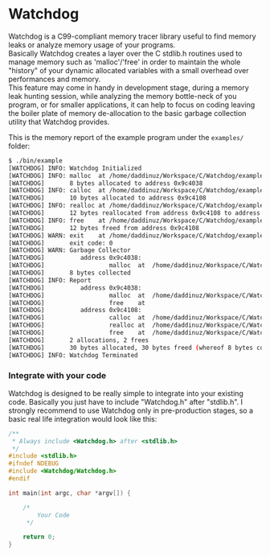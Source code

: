 Watchdog
=========

Watchdog is a C99-compliant memory tracer library useful to find memory leaks or analyze memory usage of your programs.  
Basically Watchdog creates a layer over the C stdlib.h routines used to manage memory such as 'malloc'/'free' in order 
to maintain the whole "history" of your dynamic allocated variables with a small overhead over performances and memory.  
This feature may come in handy in development stage, during a memory leak hunting session, while analyzing the memory 
bottle-neck of you program, or for smaller applications, it can help to focus on coding leaving the boiler plate of 
memory de-allocation to the basic garbage collection utility that Watchdog provides. 

This is the memory report of the example program under the `examples/` folder:
  
```bash
$ ./bin/example
[WATCHDOG] INFO: Watchdog Initialized
[WATCHDOG] INFO: malloc  at /home/daddinuz/Workspace/C/Watchdog/examples/example.c:0020
[WATCHDOG]       8 bytes allocated to address 0x9c4038
[WATCHDOG] INFO: calloc  at /home/daddinuz/Workspace/C/Watchdog/examples/example.c:0023
[WATCHDOG]       10 bytes allocated to address 0x9c4108
[WATCHDOG] INFO: realloc at /home/daddinuz/Workspace/C/Watchdog/examples/example.c:0024
[WATCHDOG]       12 bytes reallocated from address 0x9c4108 to address 0x9c4108
[WATCHDOG] INFO: free    at /home/daddinuz/Workspace/C/Watchdog/examples/example.c:0025
[WATCHDOG]       12 bytes freed from address 0x9c4108
[WATCHDOG] WARN: exit    at /home/daddinuz/Workspace/C/Watchdog/examples/example.c:0028
[WATCHDOG]       exit code: 0
[WATCHDOG] WARN: Garbage Collector
[WATCHDOG]          address 0x9c4038:
[WATCHDOG]                  malloc  at  /home/daddinuz/Workspace/C/Watchdog/examples/example.c:0020 |  8 bytes still allocated
[WATCHDOG]       8 bytes collected
[WATCHDOG] INFO: Report
[WATCHDOG]          address 0x9c4038:
[WATCHDOG]                  malloc  at  /home/daddinuz/Workspace/C/Watchdog/examples/example.c:0020 |  8 bytes were in use
[WATCHDOG]                  free    at                                     <garbage collector>:0000 |  0 bytes currently allocated
[WATCHDOG]          address 0x9c4108:
[WATCHDOG]                  calloc  at  /home/daddinuz/Workspace/C/Watchdog/examples/example.c:0023 | 10 bytes were in use
[WATCHDOG]                  realloc at  /home/daddinuz/Workspace/C/Watchdog/examples/example.c:0024 | 12 bytes were in use
[WATCHDOG]                  free    at  /home/daddinuz/Workspace/C/Watchdog/examples/example.c:0025 |  0 bytes currently allocated
[WATCHDOG]       2 allocations, 2 frees
[WATCHDOG]       30 bytes allocated, 30 bytes freed (whereof 8 bytes collected on exit)
[WATCHDOG] INFO: Watchdog Terminated
```

### Integrate with your code

Watchdog is designed to be really simple to integrate into your existing code.
Basically you just have to include "Watchdog.h" after "stdlib.h".
I strongly recommend to use Watchdog only in pre-production stages, so a basic real life integration would look like this:

```C
/**
 * Always include <Watchdog.h> after <stdlib.h>
 */
#include <stdlib.h>
#ifndef NDEBUG
#include <Watchdog/Watchdog.h>
#endif

int main(int argc, char *argv[]) {

    /*
        Your Code
     */

    return 0;
}
```
